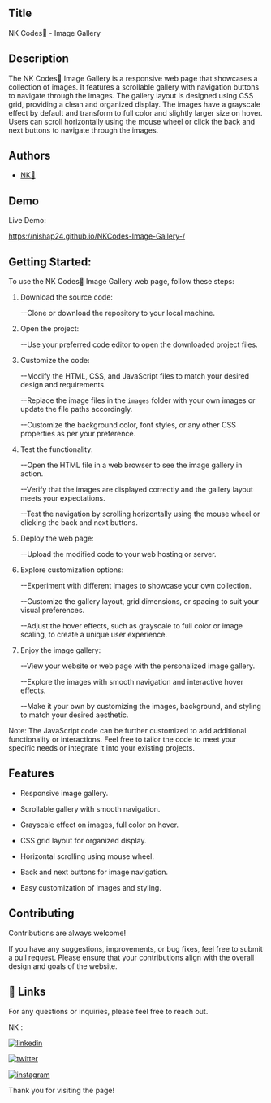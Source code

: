 
## Title

NK Codes💛 - Image Gallery
## Description 

The NK Codes💛 Image Gallery is a responsive web page that showcases a collection of images. It features a scrollable gallery with navigation buttons to navigate through the images. The gallery layout is designed using CSS grid, providing a clean and organized display. The images have a grayscale effect by default and transform to full color and slightly larger size on hover. Users can scroll horizontally using the mouse wheel or click the back and next buttons to navigate through the images.




## Authors

- [NK💛](https://www.github.com/nishap24) 


## Demo

Live Demo:

https://nishap24.github.io/NKCodes-Image-Gallery-/   
## Getting Started:

To use the NK Codes💛 Image Gallery web page, follow these steps:

1. Download the source code:

    --Clone or download the repository to your local machine.

2. Open the project:

    --Use your preferred code editor to open the downloaded project files.

3. Customize the code:

    --Modify the HTML, CSS, and JavaScript files to match your desired design and requirements.

    --Replace the image files in the `images` folder with your own images or update the file paths accordingly.

    --Customize the background color, font styles, or any other CSS properties as per your preference.

4. Test the functionality:

    --Open the HTML file in a web browser to see the image gallery in action.

    --Verify that the images are displayed correctly and the gallery layout meets your expectations.

    --Test the navigation by scrolling horizontally using the mouse wheel or clicking the back and next buttons.

5. Deploy the web page:

    --Upload the modified code to your web hosting or server.

6. Explore customization options:

    --Experiment with different images to showcase your own collection.

    --Customize the gallery layout, grid dimensions, or spacing to suit your visual preferences.

    --Adjust the hover effects, such as grayscale to full color or image scaling, to create a unique user experience.

7. Enjoy the image gallery:

    --View your website or web page with the personalized image gallery.

    --Explore the images with smooth navigation and interactive hover effects.

    --Make it your own by customizing the images, background, and styling to match your desired aesthetic.

Note: The JavaScript code can be further customized to add additional functionality or interactions. Feel free to tailor the code to meet your specific needs or integrate it into your existing projects.

## Features

- Responsive image gallery.

- Scrollable gallery with smooth navigation.

- Grayscale effect on images, full color on hover.

- CSS grid layout for organized display.

- Horizontal scrolling using mouse wheel.

- Back and next buttons for image navigation.

- Easy customization of images and styling.



## Contributing

Contributions are always welcome!

If you have any suggestions, improvements, or bug fixes, feel free to submit a pull request. Please ensure that your contributions align with the overall design and goals of the website. 


## 🔗 Links

For any questions or inquiries, please feel free to reach out. 

NK :

[![linkedin](https://img.shields.io/badge/linkedin-0A66C2?style=for-the-badge&logo=linkedin&logoColor=white)](https://www.linkedin.com/in/-nisha-p/)


[![twitter](https://img.shields.io/badge/twitter-1DA1F2?style=for-the-badge&logo=twitter&logoColor=white)](https://twitter.com/nishap24)

[![instagram](https://img.shields.io/badge/instagram-E4405F?style=for-the-badge&logo=instagram&logoColor=white)](https://instagram.com/_nisha_2407_)


Thank you for visiting the page!
